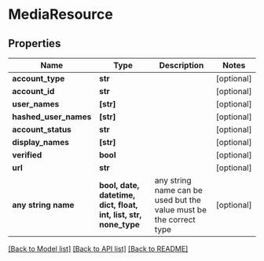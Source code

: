 # MediaResource


## Properties
Name | Type | Description | Notes
------------ | ------------- | ------------- | -------------
**account_type** | **str** |  | [optional] 
**account_id** | **str** |  | [optional] 
**user_names** | **[str]** |  | [optional] 
**hashed_user_names** | **[str]** |  | [optional] 
**account_status** | **str** |  | [optional] 
**display_names** | **[str]** |  | [optional] 
**verified** | **bool** |  | [optional] 
**url** | **str** |  | [optional] 
**any string name** | **bool, date, datetime, dict, float, int, list, str, none_type** | any string name can be used but the value must be the correct type | [optional]

[[Back to Model list]](../README.md#documentation-for-models) [[Back to API list]](../README.md#documentation-for-api-endpoints) [[Back to README]](../README.md)



